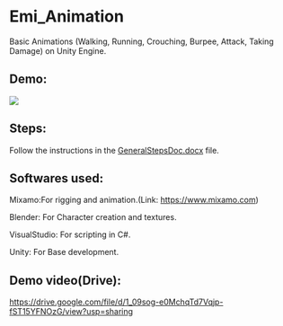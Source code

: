 # Emi_Animation

Basic Animations (Walking, Running, Crouching, Burpee, Attack, Taking Damage) on Unity Engine.

Demo:
------
![](DemoVideo/EmiAnimationsDemo.gif)

Steps:
-------
Follow the instructions in the [GeneralStepsDoc.docx](https://github.com/Davidskumar/Emi_Animation/blob/main/GeneralStepsDoc.docx) file. 

## Softwares used:
Mixamo:For rigging and animation.(Link: https://www.mixamo.com)

Blender: For Character creation and textures.

VisualStudio: For scripting in C#.

Unity: For Base development.

Demo video(Drive):
----------------
https://drive.google.com/file/d/1_09sog-e0MchqTd7Vqjp-fST15YFNOzG/view?usp=sharing
